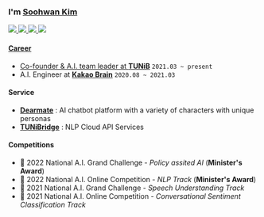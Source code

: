 ### I'm [Soohwan Kim](https://sooftware.io/resume)  

<a href="https://www.facebook.com/sooftware95/"><img src="https://img.shields.io/badge/facebook-000000?&logo=facebook&logoColor=white">
<a href="https://www.linkedin.com/in/Soo-hwan/"><img src="https://img.shields.io/badge/linkedin-000000?&logo=linkedin&logoColor=white">
<a href="https://sooftware.io"><img src="https://img.shields.io/badge/blog-000000?&logo=bloglovin&logoColor=white">
<a href="https://sooftware.io/resume"><img src="https://img.shields.io/badge/résumé-000000?&logo=awesomelists&logoColor=white">
  
#### Career

- Co-founder & A.I. team leader at [**TUNiB**](https://www.tunib.ai/) `2021.03 ~ present`
- A.I. Engineer at [**Kakao Brain**](https://www.kakaobrain.com/) `2020.08 ~ 2021.03`

#### Service

- [**Dearmate**](https://dearmate.ai/) : AI chatbot platform with a variety of characters with unique personas
- [**TUNiBridge**](https://tunibridge.ai/) : NLP Cloud API Services

#### Competitions

- 🥉 2022 National A.I. Grand Challenge - *Policy assited AI* (**Minister's Award**)
- 🥇 2022 National A.I. Online Competition - *NLP Track* (**Minister's Award**)
- 🥉 2021 National A.I. Grand Challenge - *Speech Understanding Track*
- 🥇 2021 National A.I. Online Competition - *Conversational Sentiment Classification Track*
